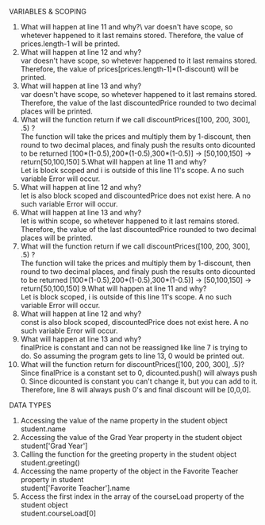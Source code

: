 VARIABLES & SCOPING
1. What will happen at line 11 and why?\ 
  var doesn't have scope, so whetever happened to it last remains stored.
  Therefore, the value of prices.length-1 will be printed.
2. What will happen at line 12 and why?\
  var doesn't have scope, so whetever happened to it last remains stored.
  Therefore, the value of prices[prices.length-1]*(1-discount) will be printed.
3. What will happen at line 13 and why?\
  var doesn't have scope, so whetever happened to it last remains stored.
  Therefore, the value of the last discountedPrice rounded to two decimal places will be printed.
4. What will the function return if we call discountPrices([100, 200, 300], .5) ?\
  The function will take the prices and multiply them by 1-discount, then round to two decimal places, 
  and finaly push the results onto dicounted to be returned 
  [100*(1-0.5),200*(1-0.5),300*(1-0.5)] -> [50,100,150] -> return[50,100,150]
5.What will happen at line 11 and why?\
  Let is block scoped and i is outside of this line 11's scope. 
  A no such variable Error will occur.
6. What will happen at line 12 and why?\
  let is also block scoped and discountedPrice does not exist here. 
  A no such variable Error will occur.
7. What will happen at line 13 and why?\
  let is within scope, so whetever happened to it last remains stored.
  Therefore, the value of the last discountedPrice rounded to two decimal places will be printed.
8. What will the function return if we call discountPrices([100, 200, 300], .5) ?\
  The function will take the prices and multiply them by 1-discount, then round to two decimal places, 
  and finaly push the results onto dicounted to be returned 
  [100*(1-0.5),200*(1-0.5),300*(1-0.5)] -> [50,100,150] -> return[50,100,150]
9.What will happen at line 11 and why?\
  Let is block scoped, i is outside of this line 11's scope. 
  A no such variable Error will occur.
10. What will happen at line 12 and why?\
  const is also block scoped, discountedPrice does not exist here. 
  A no such variable Error will occur.
11. What will happen at line 13 and why?\
  finalPrice is constant and can not be reassigned like line 7 is trying to do. 
  So assuming the program gets to line 13, 0 would be printed out.
12. What will the function return for discountPrices([100, 200, 300], .5)?\
  Since finalPrice is a constant set to 0, dicounted.push() will always push 0.
  Since dicounted is constant you can't change it, but you can add to it. 
  Therefore, line 8 will always push 0's and final discount will be [0,0,0].

DATA TYPES
1. Accessing the value of the name property in the student object\
  student.name
2. Accessing the value of the Grad Year property in the student object\
  student['Grad Year']
3. Calling the function for the greeting property in the student object\
  student.greeting()
4. Accessing the name property of the object in the Favorite Teacher property in student\
  student['Favorite Teacher'].name
5. Access the first index in the array of the courseLoad property of the student object\
  student.courseLoad[0]
